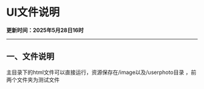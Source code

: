 # UI文件说明
**更新时间：2025年5月28日16时**

------


## 一、文件说明
主目录下的html文件可以直接运行，资源保存在/image以及/userphoto目录
，前两个文件夹为测试文件